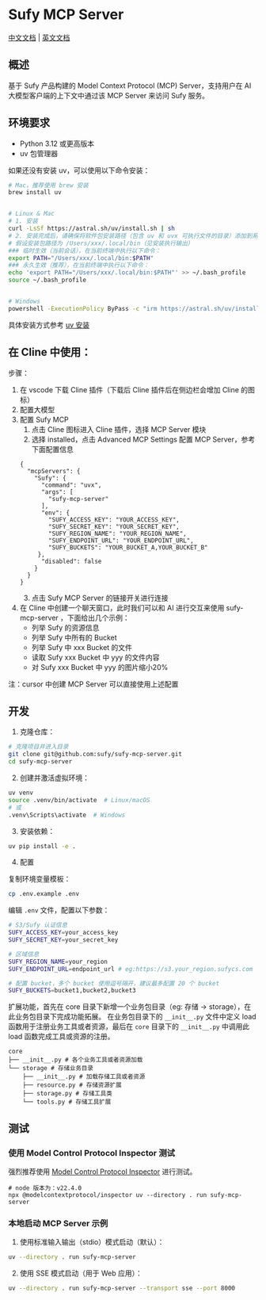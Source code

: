 # Sufy MCP Server

[中文文档](README_zh.md) | [英文文档](README.md)

## 概述

基于 Sufy 产品构建的 Model Context Protocol (MCP) Server，支持用户在 AI 大模型客户端的上下文中通过该 MCP
Server 来访问 Sufy 服务。

## 环境要求

- Python 3.12 或更高版本
- uv 包管理器

如果还没有安装 uv，可以使用以下命令安装：
```bash
# Mac，推荐使用 brew 安装
brew install uv


# Linux & Mac
# 1. 安装
curl -LsSf https://astral.sh/uv/install.sh | sh
# 2. 安装完成后，请确保将软件包安装路径（包含 uv 和 uvx 可执行文件的目录）添加到系统的 PATH 环境变量中。
# 假设安装包路径为 /Users/xxx/.local/bin（见安装执行输出）
### 临时生效（当前会话），在当前终端中执行以下命令：
export PATH="/Users/xxx/.local/bin:$PATH"
### 永久生效（推荐），在当前终端中执行以下命令：
echo 'export PATH="/Users/xxx/.local/bin:$PATH"' >> ~/.bash_profile
source ~/.bash_profile


# Windows
powershell -ExecutionPolicy ByPass -c "irm https://astral.sh/uv/install.ps1 | iex"
```

具体安装方式参考 [uv 安装](https://docs.astral.sh/uv/getting-started/installation/#pypi)

## 在 Cline 中使用：

步骤：

1. 在 vscode 下载 Cline 插件（下载后 Cline 插件后在侧边栏会增加 Cline 的图标）
2. 配置大模型
3. 配置 Sufy MCP
    1. 点击 Cline 图标进入 Cline 插件，选择 MCP Server 模块
    2. 选择 installed，点击 Advanced MCP Settings 配置 MCP Server，参考下面配置信息
   ```
   {
     "mcpServers": {
       "Sufy": {
         "command": "uvx",
         "args": [
           "sufy-mcp-server"
         ],
         "env": {
           "SUFY_ACCESS_KEY": "YOUR_ACCESS_KEY",
           "SUFY_SECRET_KEY": "YOUR_SECRET_KEY",
           "SUFY_REGION_NAME": "YOUR_REGION_NAME",
           "SUFY_ENDPOINT_URL": "YOUR_ENDPOINT_URL",
           "SUFY_BUCKETS": "YOUR_BUCKET_A,YOUR_BUCKET_B"
        },
         "disabled": false
       }
     }
   }
   ```
    3. 点击 Sufy MCP Server 的链接开关进行连接
4. 在 Cline 中创建一个聊天窗口，此时我们可以和 AI 进行交互来使用 sufy-mcp-server ，下面给出几个示例：
    - 列举 Sufy 的资源信息
    - 列举 Sufy 中所有的 Bucket
    - 列举 Sufy 中 xxx Bucket 的文件
    - 读取 Sufy xxx Bucket 中 yyy 的文件内容
    - 对 Sufy xxx Bucket 中 yyy 的图片缩小20%

注：cursor 中创建 MCP Server 可以直接使用上述配置


## 开发
1. 克隆仓库：

```bash
# 克隆项目并进入目录
git clone git@github.com:sufy/sufy-mcp-server.git
cd sufy-mcp-server
```

2. 创建并激活虚拟环境：

```bash
uv venv
source .venv/bin/activate  # Linux/macOS
# 或
.venv\Scripts\activate  # Windows
```

3. 安装依赖：

```bash
uv pip install -e .
```

4. 配置

复制环境变量模板：
```bash
cp .env.example .env
```

编辑 `.env` 文件，配置以下参数：
```bash
# S3/Sufy 认证信息
SUFY_ACCESS_KEY=your_access_key
SUFY_SECRET_KEY=your_secret_key

# 区域信息
SUFY_REGION_NAME=your_region
SUFY_ENDPOINT_URL=endpoint_url # eg:https://s3.your_region.sufycs.com

# 配置 bucket，多个 bucket 使用逗号隔开，建议最多配置 20 个 bucket
SUFY_BUCKETS=bucket1,bucket2,bucket3
```

扩展功能，首先在 core 目录下新增一个业务包目录（eg: 存储 -> storage），在此业务包目录下完成功能拓展。
在业务包目录下的 `__init__.py` 文件中定义 load 函数用于注册业务工具或者资源，最后在 `core` 目录下的 `__init__.py`
中调用此 load 函数完成工具或资源的注册。

```shell
core
├── __init__.py # 各个业务工具或者资源加载
└── storage # 存储业务目录
    ├── __init__.py # 加载存储工具或者资源
    ├── resource.py # 存储资源扩展
    ├── storage.py # 存储工具类
    └── tools.py # 存储工具扩展
```

## 测试

### 使用 Model Control Protocol Inspector 测试

强烈推荐使用 [Model Control Protocol Inspector](https://github.com/modelcontextprotocol/inspector) 进行测试。

```shell
# node 版本为：v22.4.0
npx @modelcontextprotocol/inspector uv --directory . run sufy-mcp-server
```

### 本地启动 MCP Server 示例

1. 使用标准输入输出（stdio）模式启动（默认）：

```bash
uv --directory . run sufy-mcp-server
```

2. 使用 SSE 模式启动（用于 Web 应用）：

```bash
uv --directory . run sufy-mcp-server --transport sse --port 8000
```



